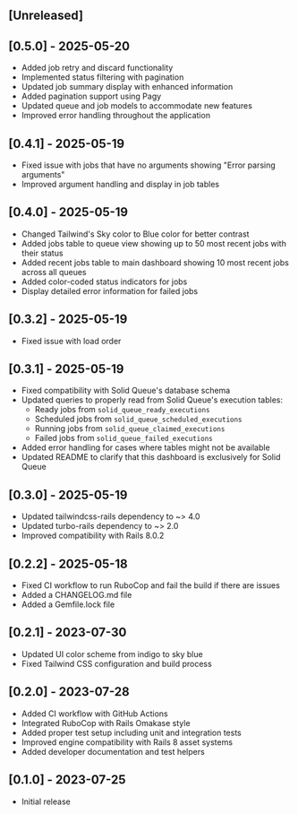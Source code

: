 ## [Unreleased]

## [0.5.0] - 2025-05-20

- Added job retry and discard functionality
- Implemented status filtering with pagination
- Updated job summary display with enhanced information
- Added pagination support using Pagy
- Updated queue and job models to accommodate new features
- Improved error handling throughout the application

## [0.4.1] - 2025-05-19

- Fixed issue with jobs that have no arguments showing "Error parsing arguments"
- Improved argument handling and display in job tables

## [0.4.0] - 2025-05-19

- Changed Tailwind's Sky color to Blue color for better contrast
- Added jobs table to queue view showing up to 50 most recent jobs with their status
- Added recent jobs table to main dashboard showing 10 most recent jobs across all queues
- Added color-coded status indicators for jobs
- Display detailed error information for failed jobs

## [0.3.2] - 2025-05-19

- Fixed issue with load order

## [0.3.1] - 2025-05-19

- Fixed compatibility with Solid Queue's database schema
- Updated queries to properly read from Solid Queue's execution tables:
  - Ready jobs from `solid_queue_ready_executions`
  - Scheduled jobs from `solid_queue_scheduled_executions`
  - Running jobs from `solid_queue_claimed_executions`
  - Failed jobs from `solid_queue_failed_executions`
- Added error handling for cases where tables might not be available
- Updated README to clarify that this dashboard is exclusively for Solid Queue

## [0.3.0] - 2025-05-19

- Updated tailwindcss-rails dependency to ~> 4.0
- Updated turbo-rails dependency to ~> 2.0
- Improved compatibility with Rails 8.0.2

## [0.2.2] - 2025-05-18

- Fixed CI workflow to run RuboCop and fail the build if there are issues
- Added a CHANGELOG.md file
- Added a Gemfile.lock file

## [0.2.1] - 2023-07-30

- Updated UI color scheme from indigo to sky blue
- Fixed Tailwind CSS configuration and build process

## [0.2.0] - 2023-07-28

- Added CI workflow with GitHub Actions
- Integrated RuboCop with Rails Omakase style
- Added proper test setup including unit and integration tests
- Improved engine compatibility with Rails 8 asset systems
- Added developer documentation and test helpers

## [0.1.0] - 2023-07-25

- Initial release
